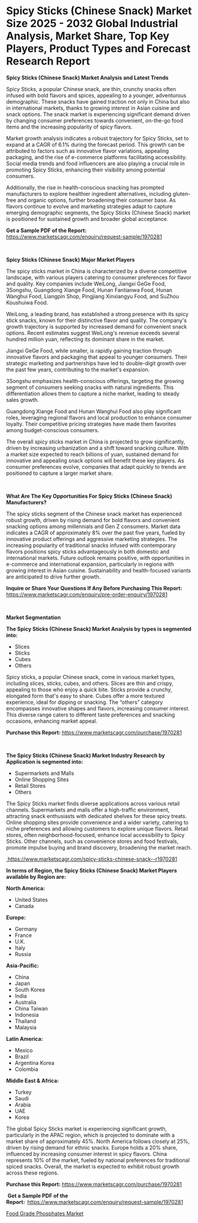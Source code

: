 <p><h1>Spicy Sticks (Chinese Snack) Market Size 2025 - 2032 Global Industrial Analysis, Market Share, Top Key Players, Product Types and Forecast Research Report</h1></p><p><strong>Spicy Sticks (Chinese Snack) Market Analysis and Latest Trends</strong></p>
<p><p>Spicy Sticks, a popular Chinese snack, are thin, crunchy snacks often infused with bold flavors and spices, appealing to a younger, adventurous demographic. These snacks have gained traction not only in China but also in international markets, thanks to growing interest in Asian cuisine and snack options. The snack market is experiencing significant demand driven by changing consumer preferences towards convenient, on-the-go food items and the increasing popularity of spicy flavors.</p><p>Market growth analysis indicates a robust trajectory for Spicy Sticks, set to expand at a CAGR of 6.1% during the forecast period. This growth can be attributed to factors such as innovative flavor variations, appealing packaging, and the rise of e-commerce platforms facilitating accessibility. Social media trends and food influencers are also playing a crucial role in promoting Spicy Sticks, enhancing their visibility among potential consumers.</p><p>Additionally, the rise in health-conscious snacking has prompted manufacturers to explore healthier ingredient alternatives, including gluten-free and organic options, further broadening their consumer base. As flavors continue to evolve and marketing strategies adapt to capture emerging demographic segments, the Spicy Sticks (Chinese Snack) market is positioned for sustained growth and broader global acceptance.</p></p>
<p><strong>Get a Sample PDF of the Report:&nbsp;</strong> <a href="https://www.marketscagr.com/enquiry/request-sample/1970281?utm_campaign=3266&utm_medium=2&utm_source=Github&utm_content=ia&utm_term=07042025&utm_id=spicy-sticks-chinese-snack">https://www.marketscagr.com/enquiry/request-sample/1970281</a></p>
<p>&nbsp;</p>
<p><strong>Spicy Sticks (Chinese Snack) Major Market Players</strong></p>
<p><p>The spicy sticks market in China is characterized by a diverse competitive landscape, with various players catering to consumer preferences for flavor and quality. Key companies include WeiLong, Jiangxi GeGe Food, 3Songshu, Guangdong Xiange Food, Hunan Fantianwa Food, Hunan Wanghui Food, Liangpin Shop, Pingjiang Xinxiangyu Food, and SuZhou Koushuiwa Food.</p><p>WeiLong, a leading brand, has established a strong presence with its spicy stick snacks, known for their distinctive flavor and quality. The company's growth trajectory is supported by increased demand for convenient snack options. Recent estimates suggest WeiLong's revenue exceeds several hundred million yuan, reflecting its dominant share in the market.</p><p>Jiangxi GeGe Food, while smaller, is rapidly gaining traction through innovative flavors and packaging that appeal to younger consumers. Their strategic marketing and partnerships have led to double-digit growth over the past few years, contributing to the market's expansion.</p><p>3Songshu emphasizes health-conscious offerings, targeting the growing segment of consumers seeking snacks with natural ingredients. This differentiation allows them to capture a niche market, leading to steady sales growth.</p><p>Guangdong Xiange Food and Hunan Wanghui Food also play significant roles, leveraging regional flavors and local production to enhance consumer loyalty. Their competitive pricing strategies have made them favorites among budget-conscious consumers.</p><p>The overall spicy sticks market in China is projected to grow significantly, driven by increasing urbanization and a shift toward snacking culture. With a market size expected to reach billions of yuan, sustained demand for innovative and appealing snack options will benefit these key players. As consumer preferences evolve, companies that adapt quickly to trends are positioned to capture a larger market share.</p></p>
<p>&nbsp;</p>
<p><strong>What Are The Key Opportunities For Spicy Sticks (Chinese Snack) Manufacturers?</strong></p>
<p><p>The spicy sticks segment of the Chinese snack market has experienced robust growth, driven by rising demand for bold flavors and convenient snacking options among millennials and Gen Z consumers. Market data indicates a CAGR of approximately 8% over the past five years, fueled by innovative product offerings and aggressive marketing strategies. The increasing popularity of traditional snacks infused with contemporary flavors positions spicy sticks advantageously in both domestic and international markets. Future outlook remains positive, with opportunities in e-commerce and international expansion, particularly in regions with growing interest in Asian cuisine. Sustainability and health-focused variants are anticipated to drive further growth.</p></p>
<p><strong>Inquire or Share Your Questions If Any Before Purchasing This Report:</strong> <a href="https://www.marketscagr.com/enquiry/pre-order-enquiry/1970281?utm_campaign=3266&utm_medium=2&utm_source=Github&utm_content=ia&utm_term=07042025&utm_id=spicy-sticks-chinese-snack">https://www.marketscagr.com/enquiry/pre-order-enquiry/1970281</a></p>
<p>&nbsp;</p>
<p><strong>Market Segmentation</strong></p>
<p><strong>The Spicy Sticks (Chinese Snack) Market Analysis by types is segmented into:</strong></p>
<p><ul><li>Slices</li><li>Sticks</li><li>Cubes</li><li>Others</li></ul></p>
<p><p>Spicy sticks, a popular Chinese snack, come in various market types, including slices, sticks, cubes, and others. Slices are thin and crispy, appealing to those who enjoy a quick bite. Sticks provide a crunchy, elongated form that's easy to share. Cubes offer a more textured experience, ideal for dipping or snacking. The “others” category encompasses innovative shapes and flavors, increasing consumer interest. This diverse range caters to different taste preferences and snacking occasions, enhancing market appeal.</p></p>
<p><strong>Purchase this Report:&nbsp;</strong><a href="https://www.marketscagr.com/purchase/1970281?utm_campaign=3266&utm_medium=2&utm_source=Github&utm_content=ia&utm_term=07042025&utm_id=spicy-sticks-chinese-snack">https://www.marketscagr.com/purchase/1970281</a></p>
<p>&nbsp;</p>
<p><strong>The Spicy Sticks (Chinese Snack) Market Industry Research by Application is segmented into:</strong></p>
<p><ul><li>Supermarkets and Malls</li><li>Online Shopping Sites</li><li>Retail Stores</li><li>Others</li></ul></p>
<p><p>The Spicy Sticks market finds diverse applications across various retail channels. Supermarkets and malls offer a high-traffic environment, attracting snack enthusiasts with dedicated shelves for these spicy treats. Online shopping sites provide convenience and a wider variety, catering to niche preferences and allowing customers to explore unique flavors. Retail stores, often neighborhood-focused, enhance local accessibility to Spicy Sticks. Other channels, such as convenience stores and food festivals, promote impulse buying and brand discovery, broadening the market reach.</p></p>
<p><a href="https://www.marketscagr.com/spicy-sticks-chinese-snack--r1970281?utm_campaign=3266&utm_medium=2&utm_source=Github&utm_content=ia&utm_term=07042025&utm_id=spicy-sticks-chinese-snack">&nbsp;https://www.marketscagr.com/spicy-sticks-chinese-snack--r1970281</a></p>
<p><strong>In terms of Region, the Spicy Sticks (Chinese Snack) Market Players available by Region are:</strong></p>
<p>
    <p> <strong> North America: </strong>
        <ul>
            <li>United States</li>
            <li>Canada</li>
        </ul>
        </p> 
    <p> <strong> Europe: </strong>
        <ul>
            <li>Germany</li>
            <li>France</li>
            <li>U.K.</li>
            <li>Italy</li>
            <li>Russia</li>
        </ul>
        </p> 
    <p> <strong> Asia-Pacific: </strong>
        <ul>
            <li>China</li>
            <li>Japan</li>
            <li>South Korea</li>
            <li>India</li>
            <li>Australia</li>
            <li>China Taiwan</li>
            <li>Indonesia</li>
            <li>Thailand</li>
            <li>Malaysia</li>
        </ul>
        </p> 
    <p> <strong> Latin America: </strong>
        <ul>
            <li>Mexico</li>
            <li>Brazil</li>
            <li>Argentina Korea</li>
            <li>Colombia</li>
        </ul>
        </p> 
    <p> <strong> Middle East & Africa: </strong>
        <ul>
            <li>Turkey</li>
            <li>Saudi</li>
            <li>Arabia</li>
            <li>UAE</li>
            <li>Korea</li>
        </ul>
    </p>
    </p>
<p><p>The global Spicy Sticks market is experiencing significant growth, particularly in the APAC region, which is projected to dominate with a market share of approximately 45%. North America follows closely at 25%, driven by rising demand for ethnic snacks. Europe holds a 20% share, influenced by increasing consumer interest in spicy flavors. China represents 10% of the market, fueled by national preferences for traditional spiced snacks. Overall, the market is expected to exhibit robust growth across these regions.</p></p>
<p><strong>Purchase this Report: </strong><a href="https://www.marketscagr.com/purchase/1970281?utm_campaign=3266&utm_medium=2&utm_source=Github&utm_content=ia&utm_term=07042025&utm_id=spicy-sticks-chinese-snack">https://www.marketscagr.com/purchase/1970281</a></p>
<p>&nbsp;<strong>Get a Sample PDF of the Report:&nbsp;&nbsp;</strong><a href="https://www.marketscagr.com/enquiry/request-sample/1970281?utm_campaign=3266&utm_medium=2&utm_source=Github&utm_content=ia&utm_term=07042025&utm_id=spicy-sticks-chinese-snack">https://www.marketscagr.com/enquiry/request-sample/1970281</a></p>
<p><strong></strong></p>
<p><p><a href="https://github.com/samesdufloiw/Market-Research-Report-List-1/blob/main/food-grade-phosphates-market.md?utm_campaign=3266&utm_medium=2&utm_source=Github&utm_content=ia&utm_term=07042025&utm_id=spicy-sticks-chinese-snack">Food Grade Phosphates Market</a></p></p>